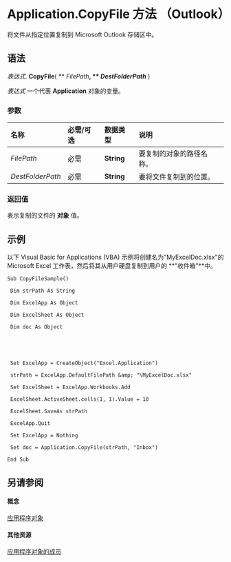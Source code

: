 
# Application.CopyFile 方法 （Outlook）

将文件从指定位置复制到 Microsoft Outlook 存储区中。


## 语法

 _表达式_. **CopyFile**( ** _FilePath_**, ** _DestFolderPath_** )

 _表达式_ 一个代表 **Application** 对象的变量。


### 参数



|**名称**|**必需/可选**|**数据类型**|**说明**|
|:-----|:-----|:-----|:-----|
| _FilePath_|必需|**String**|要复制的对象的路径名称。|
| _DestFolderPath_|必需|**String**|要将文件复制到的位置。|

### 返回值

表示复制的文件的 **对象** 值。


## 示例

以下 Visual Basic for Applications (VBA) 示例将创建名为"MyExcelDoc.xlsx"的 Microsoft Excel 工作表，然后将其从用户硬盘复制到用户的 **"收件箱"**中。


```
Sub CopyFileSample() 
 
 Dim strPath As String 
 
 Dim ExcelApp As Object 
 
 Dim ExcelSheet As Object 
 
 Dim doc As Object 
 
 
 
 
 
 Set ExcelApp = CreateObject("Excel.Application") 
 
 strPath = ExcelApp.DefaultFilePath &amp; "\MyExcelDoc.xlsx" 
 
 Set ExcelSheet = ExcelApp.Workbooks.Add 
 
 ExcelSheet.ActiveSheet.cells(1, 1).Value = 10 
 
 ExcelSheet.SaveAs strPath 
 
 ExcelApp.Quit 
 
 Set ExcelApp = Nothing 
 
 Set doc = Application.CopyFile(strPath, "Inbox") 
 
End Sub
```


## 另请参阅


#### 概念


[应用程序对象](797003e7-ecd1-eccb-eaaf-32d6ddde8348.md)
#### 其他资源


[应用程序对象的成员](3519c89c-2353-85ee-7ddc-62e5dd85a8e7.md)